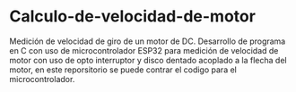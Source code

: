 # Calculo-de-velocidad-de-motor
Medición de velocidad de giro de un motor de DC.
Desarrollo de programa en C con uso de microcontrolador ESP32 para medición de velocidad de motor con uso de
opto interruptor y disco dentado acoplado a la flecha del motor, en este reporsitorio se puede contrar el codigo para el microcontrolador.
